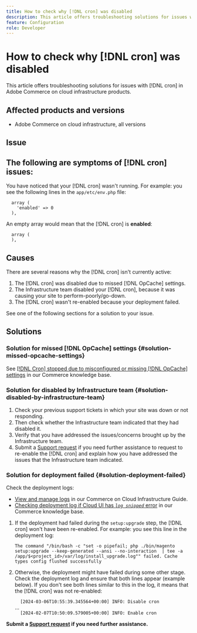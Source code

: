```yaml
---
title: How to check why [!DNL cron] was disabled
description: This article offers troubleshooting solutions for issues with cron in Adobe Commerce on cloud infrastructure products.
feature: Configuration
role: Developer
---
```

# How to check why [!DNL cron] was disabled

This article offers troubleshooting solutions for issues with [!DNL cron] in Adobe Commerce on cloud infrastructure products.

## Affected products and versions

* Adobe Commerce on cloud infrastructure, all versions

## Issue

## The following are symptoms of [!DNL cron] issues:

You have noticed that your [!DNL cron] wasn't running. 
For example: you see the following lines in the `app/etc/env.php` file:

```  'cron' =>
  array (
    'enabled' => 0
  ),
```

An empty array would mean that the [!DNL cron] is **enabled**:

```  'cron' =>
  array (
  ),
```

## Causes

There are several reasons why the [!DNL cron] isn't currently active:

1. The [!DNL cron] was disabled due to missed [!DNL OpCache] settings.
1. The Infrastructure team disabled your [!DNL cron], because it was causing your site to perform-poorly/go-down.
1. The [!DNL cron] wasn't re-enabled because your deployment failed.

See one of the following sections for a solution to your issue.

## Solutions

### Solution for missed [!DNL OpCache] settings {#solution-missed-opcache-settings}

See [[!DNL Cron] stopped due to misconfigured or missing [!DNL OpCache] settings](https://experienceleague.adobe.com/en/docs/commerce-knowledge-base/kb/troubleshooting/miscellaneous/crons-blocked-running-missing-opache-settings) in our Commerce knowledge base.

### Solution for disabled by Infrastructure team {#solution-disabled-by-infrastructure-team}

1. Check your previous support tickets in which your site was down or not responding.
1. Then check whether the Infrastructure team indicated that they had disabled it.
1. Verify that you have addressed the issues/concerns brought up by the Infrastructure team.
1. Submit a [Support request](https://experienceleague.adobe.com/en/docs/commerce-knowledge-base/kb/help-center-guide/magento-help-center-user-guide#support-tickets) if you need further assistance to request to re-enable the [!DNL cron] and explain how you have addressed the issues that the Infrastructure team indicated.

### Solution for deployment failed {#solution-deployment-failed}

Check the deployment logs:

* [View and manage logs](https://experienceleague.adobe.com/en/docs/commerce-cloud-service/user-guide/develop/test/log-locations) in our Commerce on Cloud Infrastructure Guide.
* [Checking deployment log if Cloud UI has *`log snipped`* error](https://experienceleague.adobe.com/en/docs/commerce-knowledge-base/kb/troubleshooting/miscellaneous/checking-deployment-log-if-the-cloud-ui-shows-log-snipped-error) in our Commerce knowledge base. 

1. If the deployment had failed during the `setup:upgrade` step, the [!DNL cron] won't have been re-enabled.
For example: you see this line in the deployment log:

    ```The command "/bin/bash -c "set -o pipefail; php ./bin/magento setup:upgrade --keep-generated --ansi --no-interaction  | tee -a /app/$<project_id>/var/log/install_upgrade.log"" failed. Cache types config flushed successfully```

1. Otherwise, the deployment might have failed during some other stage. Check the deployment log and ensure that both lines appear (example below). If you don't see both lines similar to this in the log, it means that the [!DNL cron] was not re-enabled:

    ```  [2024-03-06T10:55:39.345564+00:00] INFO: Disable cron```<br>
...<br>
    ```  [2024-02-07T10:50:09.579005+00:00] INFO: Enable cron```

**Submit a [Support request](https://experienceleague.adobe.com/en/docs/commerce-knowledge-base/kb/help-center-guide/magento-help-center-user-guide#support-tickets) if you need further assistance.**
